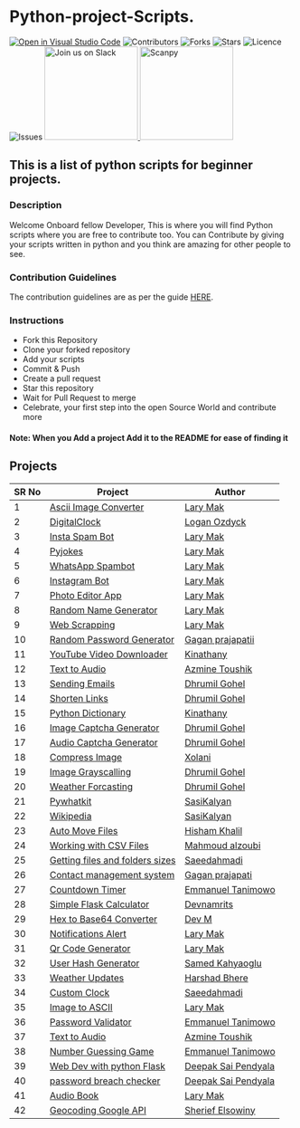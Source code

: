 # Python-project-Scripts.

[![Open in Visual Studio Code](https://open.vscode.dev/badges/open-in-vscode.svg)](https://open.vscode.dev/larymak/Python-project-Scripts)
![Contributors](https://img.shields.io/github/contributors/larymak/Python-project-Scripts?style=plastic)
![Forks](https://img.shields.io/github/forks/larymak/Python-project-Scripts)
![Stars](https://img.shields.io/github/stars/larymak/Python-project-Scripts)
![Licence](https://img.shields.io/github/license/larymak/Python-project-Scripts)
![Issues](https://img.shields.io/github/issues/larymak/Python-project-Scripts)
<a href="https://join.slack.com/t/ngc-goz8665/shared_invite/zt-r01kumfq-dQUT3c95BxEP_fnk4yJFfQ">
<img alt="Join us on Slack" src="https://raw.githubusercontent.com/netlify/netlify-cms/master/website/static/img/slack.png" width="165"/>
</a>
<a href="https://www.scanyp.com">
<img alt="Scanpy" src="https://i.ibb.co/hcKX2M1/image.png" width="165"/>
</a>

## This is a list of python scripts for beginner projects.

### Description

Welcome Onboard fellow Developer, This is where you will find Python scripts where you are free to contribute too.
You can Contribute by giving your scripts written in python and you think are amazing for other people to see.

### Contribution Guidelines

The contribution guidelines are as per the guide [HERE](https://github.com/larymak/Python-project-Scripts/blob/main/CONTRIBUTING.md).

### Instructions

- Fork this Repository
- Clone your forked repository
- Add your scripts
- Commit & Push
- Create a pull request
- Star this repository
- Wait for Pull Request to merge
- Celebrate, your first step into the open Source World and contribute more

#### Note: When you Add a project Add it to the README for ease of finding it

## Projects

| SR No | Project                                                                                                                                | Author                                                  |
| ----- | -------------------------------------------------------------------------------------------------------------------------------------- | ------------------------------------------------------- |
| 1     | [Ascii Image Converter](https://github.com/larymak/Python-project-Scripts/tree/master/image-ascii)                                     | [Lary Mak](https://github.com/larymak)                  |
| 2     | [DigitalClock](https://github.com/larymak/Python-project-Scripts/tree/main/DigitalClock)                                               | [Logan Ozdyck](https://github.com/ozdyck3)              |
| 3     | [Insta Spam Bot](https://github.com/larymak/Python-project-Scripts/tree/main/InstaSpamBot)                                             | [Lary Mak](https://github.com/larymak)                  |
| 4     | [Pyjokes](https://github.com/larymak/Python-project-Scripts/tree/master/pyjokes)                                                       | [Lary Mak](https://github.com/larymak)                  |
| 5     | [WhatsApp Spambot](https://github.com/larymak/Python-project-Scripts/tree/master/whatsapp-spam)                                        | [Lary Mak](https://github.com/larymak)                  |
| 6     | [Instagram Bot](https://github.com/larymak/Python-project-Scripts/tree/main/InstagramBot)                                              | [Lary Mak](https://github.com/larymak)                  |
| 7     | [Photo Editor App](https://github.com/larymak/Python-project-Scripts/tree/master/photo%20editor)                                       | [Lary Mak](https://github.com/larymak)                  |
| 8     | [Random Name Generator](https://github.com/larymak/Python-project-Scripts/tree/main/RandomNameGen)                                     | [Lary Mak](https://github.com/larymak)                  |
| 9     | [Web Scrapping](https://github.com/larymak/Python-project-Scripts/tree/main/WebScraping)                                               | [Lary Mak](https://github.com/larymak)                  |
| 10    | [Random Password Generator](https://github.com/larymak/Python-project-Scripts/tree/main/RandomPassword)                                | [Gagan prajapatii](https://github.com/Gagan1111)        |
| 11    | [YouTube Video Downloader](https://github.com/larymak/Python-project-Scripts/tree/main/YoutubeDownloader)                              | [Kinathany](https://github.com/jkinathan)               |
| 12    | [Text to Audio](https://github.com/larymak/Python-project-Scripts/tree/main/texttoaudio)                                               | [Azmine Toushik](https://github.com/azminewasi)         |
| 13    | [Sending Emails](https://github.com/larymak/Python-project-Scripts/tree/main/Sending-Emails)                                           | [Dhrumil Gohel](https://github.com/Dhrumil-Zion)        |
| 14    | [Shorten Links](https://github.com/larymak/Python-project-Scripts/tree/main/ShortenLinks)                                              | [Dhrumil Gohel](https://github.com/Dhrumil-Zion)        |
| 15    | [Python Dictionary](https://github.com/larymak/Python-project-Scripts/tree/main/PYDICTIONARY)                                          | [Kinathany](https://github.com/jkinathan)               |
| 16    | [Image Captcha Generator](https://github.com/larymak/Python-project-Scripts/tree/main/Image%20Captcha%20Generator)                     | [Dhrumil Gohel](https://github.com/Dhrumil-Zion)        |
| 17    | [Audio Captcha Generator](https://github.com/larymak/Python-project-Scripts/tree/main/Audio%20Captcha%20Generator)                     | [Dhrumil Gohel](https://github.com/Dhrumil-Zion)        |
| 18    | [Compress Image](https://github.com/larymak/Python-project-Scripts/tree/main/Compress%20Image)                                         | [Xolani](https://github.com/xolanigumbi)                |
| 19    | [Image Grayscalling](https://github.com/larymak/Python-project-Scripts/tree/main/Image%20Grayscalling)                                 | [Dhrumil Gohel](https://github.com/Dhrumil-Zion)        |
| 20    | [Weather Forcasting](https://github.com/larymak/Python-project-Scripts/tree/main/Weather%20Forcasting)                                 | [Dhrumil Gohel](https://github.com/Dhrumil-Zion)        |
| 21    | [Pywhatkit](https://github.com/larymak/Python-project-Scripts/tree/main/pywhatkit)                                                     | [SasiKalyan](https://github.com/KanakamSasikalyan)      |
| 22    | [Wikipedia](https://github.com/larymak/Python-project-Scripts/tree/main/wikipedia)                                                     | [SasiKalyan](https://github.com/KanakamSasikalyan)      |
| 23    | [Auto Move Files](https://github.com/larymak/Python-project-Scripts/tree/main/AutoMoveFiles)                                           | [Hisham Khalil](https://github.com/HishamKhalil1990)    |
| 24    | [Working with CSV Files](https://github.com/larymak/Python-project-Scripts/tree/main/CSV_files)                                        | [Mahmoud alzoubi](https://github.com/Mahmoud-alzoubi95) |
| 25    | [Getting files and folders sizes](https://github.com/larymak/Python-project-Scripts/tree/main/Getting%20Files%20and%20Folders%20sizes) | [Saeedahmadi](https://github.com/Saeedahmadi7714)       |
| 26    | [Contact management system](https://github.com/larymak/Python-project-Scripts/tree/main/Contact-management)                            | [Gagan prajapati](https://github.com/Gagan1111)         |
| 27    | [Countdown Timer](https://github.com/larymak/Python-project-Scripts/tree/main/Countdown%20Timer)                                       | [Emmanuel Tanimowo](https://github.com/Mannuel25)       |
| 28    | [Simple Flask Calculator](https://github.com/larymak/Python-project-Scripts/tree/main/FlaskSimpleCalculator)                           | [Devnamrits](https://github.com/devnamrits)             |
| 29    | [Hex to Base64 Converter](https://github.com/larymak/Python-project-Scripts/tree/main/Hex%20to%20Base64%20Converter)                   | [Dev M](https://github.com/devmgardner)                 |
| 30    | [Notifications Alert](https://github.com/larymak/Python-project-Scripts/tree/main/Notification)                                        | [Lary Mak](https://github.com/larymak)                  |
| 31    | [Qr Code Generator](https://github.com/larymak/Python-project-Scripts/tree/main/QrCodeGen)                                             | [Lary Mak](https://github.com/larymak)                  |
| 32    | [User Hash Generator](https://github.com/larymak/Python-project-Scripts/tree/main/User%20Hash%20Generator)                             | [Samed Kahyaoglu](https://github.com/urtuba)            |
| 33    | [Weather Updates](https://github.com/larymak/Python-project-Scripts/tree/main/Weather%20Updates)                                       | [Harshad Bhere](https://github.com/harshadbhere)        |
| 34    | [Custom Clock](https://github.com/larymak/Python-project-Scripts/tree/main/current_time)                                               | [Saeedahmadi](https://github.com/Saeedahmadi7714)       |
| 35    | [Image to ASCII](https://github.com/larymak/Python-project-Scripts/tree/main/image-ascii)                                              | [Lary Mak](https://github.com/larymak)                  |
| 36    | [Password Validator](https://github.com/larymak/Python-project-Scripts/tree/main/password-validator)                                   | [Emmanuel Tanimowo](https://github.com/Mannuel25)       |
| 37    | [Text to Audio](https://github.com/larymak/Python-project-Scripts/tree/main/texttoaudio)                                               | [Azmine Toushik](https://github.com/azminewasi)         |
| 38    | [Number Guessing Game](https://github.com/Mannuel25/Python-project-Scripts/tree/main/Number%20Guessing%20Game)                                               | [Emmanuel Tanimowo](https://github.com/Mannuel25)         |
| 39    | [Web Dev with python Flask](https://github.com/deepaksaipendyala/Python-project-Scripts/tree/main/Web%20Dev%20with%20Flask)                                               | [Deepak Sai Pendyala](https://github.com/deepaksaipendyala)         |
| 40    | [password breach checker](https://github.com/deepaksaipendyala/Python-project-Scripts/tree/main/passwordbreachchecker)                                               | [Deepak Sai Pendyala](https://github.com/deepaksaipendyala)         |
| 41    | [Audio Book](https://github.com/Mannuel25/Python-project-Scripts/tree/main/AudioBuk)             | [Lary Mak](https://github.com/larymak)         |
| 42    | [Geocoding Google API](https://github.com/Mannuel25/Python-project-Scripts/tree/main/Geocoding%20Google%20API)             | [Sherief Elsowiny](https://github.com/elsowiny)         |